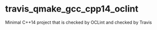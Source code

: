 # travis_qmake_gcc_cpp14_oclint
Minimal C++14 project that is checked by OCLint and checked by Travis
